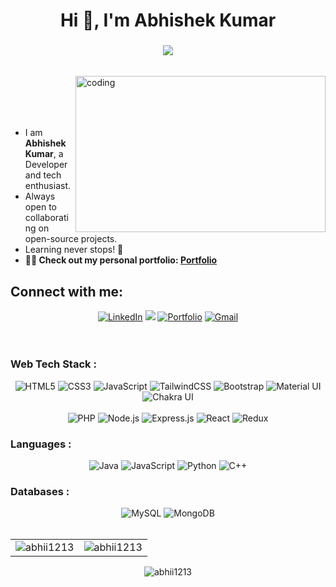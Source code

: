 <h1 align="center">Hi 👋, I'm Abhishek Kumar</h1>
<h3 align="center"> <img src="https://readme-typing-svg.herokuapp.com?color=FFA500&lines=Full+Stack+Developer+%3A)" /> </h3>

<br>
<img align="right" alt="coding" width="400" height="250" width="150" src="https://i.giphy.com/media/qgQUggAC3Pfv687qPC/giphy.webp">
<br>
<br>
<br>
<br>

- I am **Abhishek Kumar**, a Developer and tech enthusiast. <br>
- Always open to collaborating on open-source projects. <br>
- Learning never stops! 🚀
- **👨‍💻 Check out my personal portfolio: [Portfolio](https://portfolio-website-abhi123.netlify.app/)**

<h2 align="left">Connect with me:</h2>
<div align="center">
  <a  href="www.linkedin.com/in/abhishek-kumar-1409bb211/" target="_blank"><img alt="LinkedIn" src="https://img.shields.io/badge/linkedin%20-%230077B5.svg?&style=for-the-badge&logo=linkedin&logoColor=white" /></a>
  <a href="https://twitter.com/Abhii1213" target="_blank"><img src="https://img.shields.io/badge/twitter-%314353F.svg?&style=for-the-badge&logo=twitter&logoColor=white&alt=twitter" /></a>
  <a  href="https://portfolio-website-abhi123.netlify.app/" target="_blank"><img alt="Portfolio" src="https://img.shields.io/badge/portfolio%20-%230077B5.svg?&style=for-the-badge&logo=portfolio"  /></a>
  <a href="mailto:kabhi12132002@gmail.com.com"><img alt="Gmail" src="https://img.shields.io/badge/Gmail-D14836?style=for-the-badge&logo=gmail&logoColor=white"/></a>
</div>
<br>
<br>

<h3 align="left">Web Tech Stack :</h3>
<div align="center">
  <img alt="HTML5" src="https://img.shields.io/badge/html5-%23E34F26.svg?style=for-the-badge&logo=html5&logoColor=white"/>
  <img alt="CSS3" src="https://img.shields.io/badge/css3-%231572B6.svg?style=for-the-badge&logo=css3&logoColor=white"/> 
  <img alt="JavaScript" src="https://img.shields.io/badge/javascript-%23323330.svg?style=for-the-badge&logo=javascript&logoColor=%23F7DF1E"/> 
  <img alt="TailwindCSS" src="https://img.shields.io/badge/Tailwind_CSS-38B2AC?style=for-the-badge&logo=tailwind-css&logoColor=white"/>
  <img alt="Bootstrap" src="https://img.shields.io/badge/bootstrap-%23563D7C.svg?style=for-the-badge&logo=bootstrap&logoColor=white"/>
  <img alt="Material UI" src="https://img.shields.io/badge/Material%20UI-007FFF?style=for-the-badge&logo=material-ui&logoColor=white"/>
  <img alt="Chakra UI" src="https://img.shields.io/badge/Chakra--UI-319795?style=for-the-badge&logo=chakra-ui&logoColor=white"/>
</div>
<br>
<div align="center">
  <img alt="PHP" src="https://img.shields.io/badge/php-%23777BB4.svg?style=for-the-badge&logo=php&logoColor=white"/>
  <img alt="Node.js" src="https://img.shields.io/badge/node.js-%2343853D.svg?style=for-the-badge&logo=node-dot-js&logoColor=white"/>
  <img alt="Express.js" src="https://img.shields.io/badge/Express.js-000000?style=for-the-badge&logo=express&logoColor=white"/>
  <img alt="React" src="https://img.shields.io/badge/react-%2320232a.svg?style=for-the-badge&logo=react&logoColor=%2361DAFB"/>
  <img alt="Redux" src="https://img.shields.io/badge/redux-%23593D88.svg?style=for-the-badge&logo=redux&logoColor=white"/>
</div>

<h3 align="left">Languages :</h3>
<div align="center">
  <img alt="Java" src="https://img.shields.io/badge/java-%23ED8B00.svg?style=for-the-badge&logo=java&logoColor=white"/>
  <img alt="JavaScript" src="https://img.shields.io/badge/javascript-%23323330.svg?style=for-the-badge&logo=javascript&logoColor=%23F7DF1E"/> 
  <img alt="Python" src="https://img.shields.io/badge/python-%2314354C.svg?style=for-the-badge&logo=python&logoColor=white"/>
  <img alt="C++" src="https://img.shields.io/badge/C%2B%2B-00599C?style=for-the-badge&logo=c%2B%2B&logoColor=white"/>
</div>

<h3 align="left">Databases :</h3>
<div align="center">
  <img alt="MySQL" src="https://img.shields.io/badge/mysql-%2300f.svg?style=for-the-badge&logo=mysql&logoColor=white"/>
  <img alt="MongoDB" src ="https://img.shields.io/badge/MongoDB-4EA94B?style=for-the-badge&logo=mongodb&logoColor=white"/>
</div>

<br/>

<table>
  <tr>
    <td><img src="https://github-readme-stats.vercel.app/api?username=abhii1213&show_icons=true&theme=dark&locale=en" alt="abhii1213" /></td>
    <td><img src="https://github-readme-stats.vercel.app/api/top-langs?username=abhii1213&show_icons=true&theme=dark&locale=en&layout=compact" alt="abhii1213" /></td>
  </tr>
</table>

<div align="center">
  <p><img align="center" src="https://github-readme-streak-stats.herokuapp.com/?user=abhii1213&theme=dark" alt="abhii1213" /></p>
</div>
